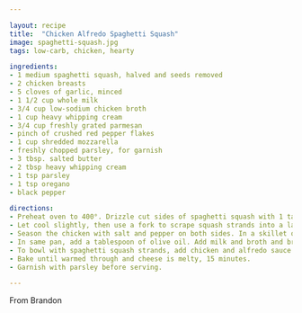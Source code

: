 ```yaml
---

layout: recipe
title:  "Chicken Alfredo Spaghetti Squash"
image: spaghetti-squash.jpg
tags: low-carb, chicken, hearty

ingredients:
- 1 medium spaghetti squash, halved and seeds removed
- 2 chicken breasts
- 5 cloves of garlic, minced
- 1 1/2 cup whole milk
- 3/4 cup low-sodium chicken broth
- 1 cup heavy whipping cream
- 3/4 cup freshly grated parmesan
- pinch of crushed red pepper flakes
- 1 cup shredded mozzarella
- freshly chopped parsley, for garnish
- 3 tbsp. salted butter
- 2 tbsp heavy whipping cream
- 1 tsp parsley
- 1 tsp oregano
- black pepper

directions:
- Preheat oven to 400°. Drizzle cut sides of spaghetti squash with 1 tablespoon oil and season with salt and pepper. Place halves cut side down on a large baking sheet. Roast until tender, 30 to 35 minutes. 
- Let cool slightly, then use a fork to scrape squash strands into a large bowl. Keep boat halves.
- Season the chicken with salt and pepper on both sides. In a skillet over medium heat, add the butter, (2 tbsp) heavy whipping cream, parsley, oregano, and two cloves of garlic. Add the chicken and cook until cooked through, remove and slice into bite sized pieces or strips. 
- In same pan, add a tablespoon of olive oil. Add milk and broth and bring to a simmer. Add the remaining heavy whipping cream and parmesan and bring to a simmer again. Season with salt, pepper, and red pepper flakes and simmer until thickened - 3 to 5 minutes. 
- To bowl with spaghetti squash strands, add chicken and alfredo sauce and toss together. Divide squash between boat halves and top with mozzarella.
- Bake until warmed through and cheese is melty, 15 minutes.
- Garnish with parsley before serving.

---
```


From Brandon